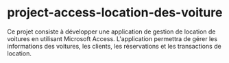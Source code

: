 # project-access-location-des-voiture
Ce projet consiste à développer une application de gestion de location de voitures en utilisant Microsoft Access. L'application permettra de gérer les informations des voitures, les clients, les réservations et les transactions de location. 
